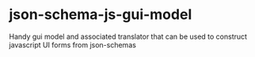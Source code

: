 # json-schema-js-gui-model
Handy gui model and associated translator that can be used to construct javascript UI forms from json-schemas
